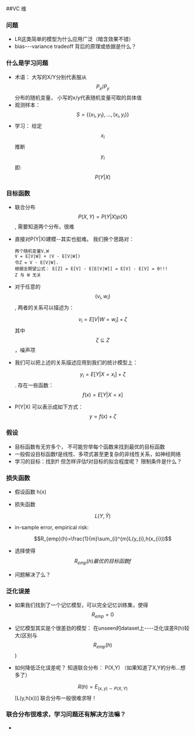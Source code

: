 ##VC 维
### 问题
- LR这类简单的模型为什么应用广泛（暗含效果不错）
- bias---variance tradeoff 背后的原理或依据是什么？
### 什么是学习问题
- 术语： 大写的X/Y分别代表服从$$P_x/P_y$$分布的随机变量， 小写的x/y代表随机变量可取的具体值
- 观测样本：$$ S = \{(x_1,y_1),...,(x_i, y_i)\} $$ 
- 学习： 给定$$x_i$$ 推断 $$y_i$$    即: $$P(Y|X)$$
### 目标函数
- 联合分布 $$P(X,Y) = P(Y|X)p(X)$$, 需要知道两个分布，很难
- 直接对P(Y|X)建模--其实也挺难。 我们换个思路对：  

      两个随机变量V,W
      V = E[V|W] + (V - E[V|W])
      令Z = V - E[V|W]. 
      根据全期望公式： E[Z] = E[V] - E[E[V|W]] = E[V] - E[V] = 0!!!
      Z 与 W 无关
- 对于任意的$$(v_i, w_i)$$, 两者的关系可以描述为： 
   
  $$v_i = E[V|W=w_i] + \zeta $$ 
  其中 $$\zeta \subseteq Z$$ ，噪声项
- 我们可以把上述的关系描述应用到我们的统计模型上： 

  $$y_i = E[Y|X=x_i] + \zeta $$ . 存在一些函数： $$f(x) = E[Y|X=x] $$
 
- P(Y|X) 可以表示成如下方式：    
  $$y = f(x) + \zeta$$
  
### 假设
- 目标函数有无穷多个， 不可能穷举每个函数来找到最优的目标函数
- 一般假设目标函数f是线性、多项式甚至更复杂的非线性关系，如神经网络
- 学习的目标：找到f! 但怎样评估f对目标的拟合程度呢？ 限制条件是什么？

### 损失函数
- 假设函数 h(x)
- 损失函数   

  $$L(Y,\hat{Y})$$
- in-sample error, empirical risk:  

  $$R_{emp}(h)=\frac{1}{m}\sum_{i}^{m}L(y_{i},h(x_{i}))$$
- 选择使得$$R_{emp}(h)最优的目标函数f$$
- 问题解决了么？
### 泛化误差
- 如果我们找到了一个记忆模型，可以完全记忆训练集，使得 $$R_{emp} = 0$$
- 记忆模型其实是个很差劲的模型： 在unseen的dataset上----泛化误差R(h)较大(区别与$$R_{emp}(h)$$)
- 如何降低泛化误差呢？ 知道联合分布： P(X,Y)  （如果知道了X,Y的分布...想多了）  
  
  $$R(h)=E_{{(x,y)}{\sim}P(X,Y)}$$[L(y,h(x))]
  联合分布一般很难求呀！
### 联合分布很难求，学习问题还有解决方法嘛？
- 
      
      
    

